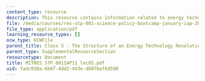 ```yaml
---
content_type: resource
description: This resource contains information related to energy technology.
file: /media/courses/res-stp-001-science-policy-bootcamp-january-iap-2011/fadc030a6b8f4dd2443ed607baf6d590_MITRES_STP_001IAP11_lec05.pdf
file_type: application/pdf
learning_resource_types: []
ocw_type: OCWFile
parent_title: Class 5 - The Structure of an Energy Technology Revolution
parent_type: SupplementalResourceSection
resourcetype: Document
title: MITRES_STP_001IAP11_lec05.pdf
uid: fadc030a-6b8f-4dd2-443e-d607baf6d590
---
```


